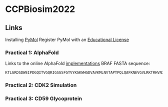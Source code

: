 # CCPBiosim2022
## Links
Installing [PyMol](https://pymol.org/2/)
Register PyMol with an [Educational License](https://pymol.org/edu/)
### Practical 1: AlphaFold
Links to the online AlphaFold [implementations](https://github.com/sokrypton/ColabFold)
BRAF FASTA sequence:

```
KTLGRDSDWEIPDGQITVGQRIGSGSFGTVYKGKWHGDVAVKMLNVTAPTPQLQAFKNEVGVLRKTRHVNILFMGYSTKPQLAIVTQWCEGSLYHLHIETKFEMIKLIDIARQTAQGMDYLHAKSIHRDLKSNIFLHEDLTVKIGDFGLATVKSRWSGSHQFEQLSGSILWMAPEVIRMQDKNPYSFQSDVYAFGIVLYELMTGQLPYSNINRDQIFMVGRGYLSPDLSKVRSNCPKAMKRLMAECLKRDERPLFPQILASIELARSLPKIKIRPRGQRDSYWEIE
```

### Practical 2: CDK2 Simulation
### Practical 3: CD59 Glycoprotein 
